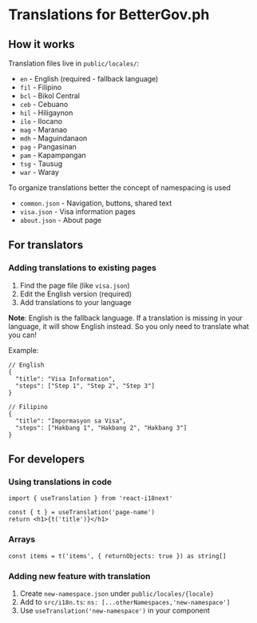# Translations for BetterGov.ph

## How it works

Translation files live in `public/locales/`:
- `en` - English (required - fallback language)
- `fil` - Filipino
- `bcl` - Bikol Central
- `ceb` - Cebuano
- `hil` - Hiligaynon
- `ilo` - Ilocano
- `mag` - Maranao
- `mdh` - Maguindanaon
- `pag` - Pangasinan
- `pam` - Kapampangan
- `tsg` - Tausug
- `war` - Waray

To organize translations better the concept of namespacing is used
- `common.json` - Navigation, buttons, shared text
- `visa.json` - Visa information pages  
- `about.json` - About page

## For translators

### Adding translations to existing pages

1. Find the page file (like `visa.json`)
2. Edit the English version (required)
3. Add translations to your language

**Note**: English is the fallback language. If a translation is missing in your language, it will show English instead. So you only need to translate what you can!

Example:
```json5
// English
{
  "title": "Visa Information",
  "steps": ["Step 1", "Step 2", "Step 3"]
}

// Filipino  
{
  "title": "Impormasyon sa Visa",
  "steps": ["Hakbang 1", "Hakbang 2", "Hakbang 3"]
}
```

## For developers

### Using translations in code

```tsx
import { useTranslation } from 'react-i18next'

const { t } = useTranslation('page-name')
return <h1>{t('title')}</h1>
```

### Arrays
```tsx
const items = t('items', { returnObjects: true }) as string[]
```

### Adding new feature with translation

1. Create `new-namespace.json` under `public/locales/{locale}`
2. Add to `src/i18n.ts`: `ns: [...otherNamespaces,'new-namespace']`
3. Use `useTranslation('new-namespace')` in your component
